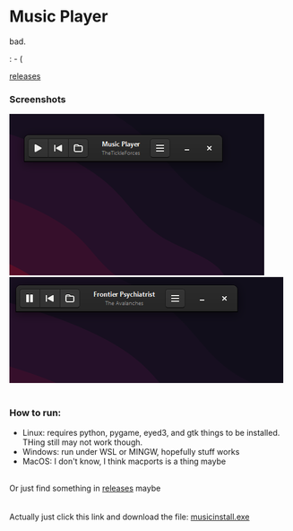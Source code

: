 # Music Player
bad.

: - (

[releases](https://github.com/mlgwynne/music/releases)


### Screenshots
![Screenshot](/img/Screenshot%202023-08-31%20102518.png "Screenshot")
![Other Screenshot](/img/Screenshot%202023-08-31%20102617.png "Other Screenshot")
<br>
<br>
### How to run:
  -  Linux: requires python, pygame, eyed3, and gtk things to be installed. THing still may not work though.
  -  Windows: run under WSL or MINGW, hopefully stuff works
  -  MacOS: I don't know, I think macports is a thing maybe
<br>
Or just find something in <a href="https://github.com/mlgwynne/music/releases">releases</a> maybe
<br><br><br>
Actually just click this link and download the file: <a href="https://github.com/mlgwynne/music/releases/download/v0.1-beta.1/musicinstall.exe">musicinstall.exe</a>
